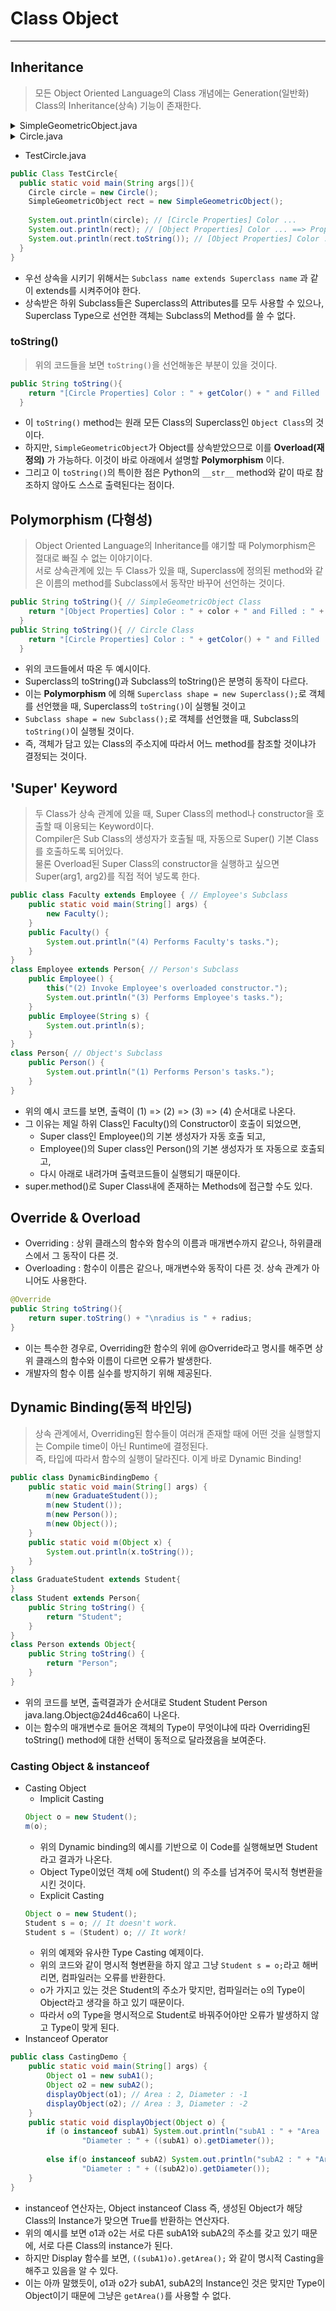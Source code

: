 # Class Object
---
## Inheritance
>모든 Object Oriented Language의 Class 개념에는 Generation(일반화) Class의 Inheritance(상속) 기능이 존재한다.  
<details>
	<summary>SimpleGeometricObject.java</summary>
	<div markdown="1">
		
- SimpleGeometricObject.java
```java
import java.util.date;

public class SimpleGeometricObject extends Object{
  private String color = "White";
  private boolean filled;
  
  public SimpleGeometricObject() {}
  public SimpleGeometricObject(String color, boolean filled){
    this.color = color;
    this.filled = filled;
  }
  
  public String getColor(){
    return color;
  }
  public void setColor(String color){
    this.color = color;
  }
  public boolean isFilled(){
    return filled;
  }
  public void setFilled(boolean filled){
    this.filled = filled;
  }
  public String toString(){
    return "[Object Properties] Color : " + color + " and Filled : " + filled;
  }
}
```
  </div>
  </details>
  <details>
	<summary>Circle.java</summary>
	<div markdown="1">
		
- Circle.java
```java
public class Circle extends SimpleGeometricObject{
  private double radius;
  public Circle(){}
  public Circle(double radius){
    this.radius = radius;
  }
  
  public Circle(double radius, String color, boolean filled){
    this.radius = radius;
    setColor(color);
    setFilled(filled);
  }
  
  public String toString(){
    return "[Circle Properties] Color : " + getColor() + " and Filled : " + isFilled();
  }
}
```
  </div>
  </details>  

- TestCircle.java
```java
public Class TestCircle{
  public static void main(String args[]){
    Circle circle = new Circle();
    SimpleGeometricObject rect = new SimpleGeometricObject();
    
    System.out.println(circle); // [Circle Properties] Color ...
    System.out.println(rect); // [Object Properties] Color ... ==> Property of toString
    System.out.println(rect.toString()); // [Object Properties] Color ...
  }
}
```
- 우선 상속을 시키기 위해서는 ```Subclass name extends Superclass name``` 과 같이 extends를 시켜주어야 한다.
- 상속받은 하위 Subclass들은 Superclass의 Attributes를 모두 사용할 수 있으나, Superclass Type으로 선언한 객체는 Subclass의 Method를 쓸 수 없다.

### toString()
>위의 코드들을 보면 ```toString()```을 선언해놓은 부분이 있을 것이다.  
```java
public String toString(){
    return "[Circle Properties] Color : " + getColor() + " and Filled : " + isFilled();
  }
```
- 이 ```toString()``` method는 원래 모든 Class의 Superclass인 ```Object Class```의 것이다.
- 하지만, ```SimpleGeometricObject```가 Object를 상속받았으므로 이를 __Overload(재정의)__ 가 가능하다. 이것이 바로 아래에서 설명할 __Polymorphism__ 이다.
- 그리고 이 ```toString()```의 특이한 점은 Python의 ```__str__``` method와 같이 따로 참조하지 않아도 스스로 출력된다는 점이다.

## Polymorphism (다형성)
>Object Oriented Language의 Inheritance를 얘기할 때 Polymorphism은 절대로 빠질 수 없는 이야기이다.  
>서로 상속관계에 있는 두 Class가 있을 때, Superclass에 정의된 method와 같은 이름의 method를 Subclass에서 동작만 바꾸어 선언하는 것이다.  
```java
public String toString(){ // SimpleGeometricObject Class
    return "[Object Properties] Color : " + color + " and Filled : " + filled;
  }
public String toString(){ // Circle Class
    return "[Circle Properties] Color : " + getColor() + " and Filled : " + isFilled();
  }
```
- 위의 코드들에서 따온 두 예시이다.
- Superclass의 toString()과 Subclass의 toString()은 분명히 동작이 다르다.
- 이는 __Polymorphism__ 에 의해  ```Superclass shape = new Superclass();```로 객체를 선언했을 때, Superclass의 ```toString()```이 실행될 것이고
- ```Subclass shape = new Subclass();```로 객체를 선언했을 때, Subclass의 ```toString()```이 실행될 것이다.
- 즉, 객체가 담고 있는 Class의 주소지에 따라서 어느 method를 참조할 것이냐가 결정되는 것이다.

## 'Super' Keyword
> 두 Class가 상속 관계에 있을 때, Super Class의 method나 constructor을 호출할 때 이용되는 Keyword이다.  
> Compiler은 Sub Class의 생성자가 호출될 때, 자동으로 Super() 기본 Class를 호출하도록 되어있다.  
> 물론 Overload된 Super Class의 constructor을 실행하고 싶으면 Super(arg1, arg2)를 직접 적어 넣도록 한다.  

```java
public class Faculty extends Employee { // Employee's Subclass
	public static void main(String[] args) {
		new Faculty();
	}
	public Faculty() {
		System.out.println("(4) Performs Faculty's tasks.");
	}
}
class Employee extends Person{ // Person's Subclass
	public Employee() {
		this("(2) Invoke Employee's overloaded constructor.");
		System.out.println("(3) Performs Employee's tasks.");
	}
	public Employee(String s) {
		System.out.println(s);
	}
}
class Person{ // Object's Subclass
	public Person() {
		System.out.println("(1) Performs Person's tasks.");
	}
}
```
- 위의 예시 코드를 보면, 출력이 (1) => (2) => (3) => (4) 순서대로 나온다.
- 그 이유는 제일 하위 Class인 Faculty()의 Constructor이 호출이 되었으면,
  - Super class인 Employee()의 기본 생성자가 자동 호출 되고,
  - Employee()의 Super class인 Person()의 기본 생성자가 또 자동으로 호출되고,
  - 다시 아래로 내려가며 출력코드들이 실행되기 때문이다.
- super.method()로 Super Class내에 존재하는 Methods에 접근할 수도 있다.

## Override & Overload
- Overriding : 상위 클래스의 함수와 함수의 이름과 매개변수까지 같으나, 하위클래스에서 그 동작이 다른 것.
- Overloading : 함수이 이름은 같으나, 매개변수와 동작이 다른 것. 상속 관계가 아니어도 사용한다.
```java
@Override
public String toString(){
    return super.toString() + "\nradius is " + radius;
}
```
- 이는 특수한 경우로, Overriding한 함수의 위에 @Override라고 명시를 해주면 상위 클래스의 함수와 이름이 다르면 오류가 발생한다.
- 개발자의 함수 이름 실수를 방지하기 위해 제공된다.

## Dynamic Binding(동적 바인딩)
> 상속 관계에서, Overriding된 함수들이 여러개 존재할 때에 어떤 것을 실행할지는 Compile time이 아닌 Runtime에 결정된다.  
> 즉, 타입에 따라서 함수의 실행이 달라진다. 이게 바로 Dynamic Binding!  
```java
public class DynamicBindingDemo {
	public static void main(String[] args) {
		m(new GraduateStudent());
		m(new Student());
		m(new Person());
		m(new Object());
	}
	public static void m(Object x) {
		System.out.println(x.toString());
	}
}
class GraduateStudent extends Student{
}
class Student extends Person{
	public String toString() {
		return "Student";
	}
}
class Person extends Object{
	public String toString() {
		return "Person";
	}
}
```
- 위의 코드를 보면, 출력결과가 순서대로 Student Student Person java.lang.Object@24d46ca6이 나온다.
- 이는 함수의 매개변수로 들어온 객체의 Type이 무엇이냐에 따라 Overriding된 toString() method에 대한 선택이 동적으로 달라졌음을 보여준다.

### Casting Object & instanceof
- Casting Object
  - Implicit Casting
  ```java
  Object o = new Student();
  m(o);
  ```
    - 위의 Dynamic binding의 예시를 기반으로 이 Code를 실행해보면 Student라고 결과가 나온다.
    - Object Type이었던 객체 o에 Student() 의 주소를 넘겨주어 묵시적 형변환을 시킨 것이다.
  - Explicit Casting
  ```java
  Object o = new Student();
  Student s = o; // It doesn't work.
  Student s = (Student) o; // It work!
  ```
    - 위의 예제와 유사한 Type Casting 예제이다.
    - 위의 코드와 같이 명시적 형변환을 하지 않고 그냥 ```Student s = o;```라고 해버리면, 컴파일러는 오류를 반환한다.
    - o가 가지고 있는 것은 Student의 주소가 맞지만, 컴파일러는 o의 Type이 Object라고 생각을 하고 있기 때문이다.
    - 따라서 o의 Type을 명시적으로 Student로 바꿔주어야만 오류가 발생하지 않고 Type이 맞게 된다.
- Instanceof Operator
```java
public class CastingDemo {
	public static void main(String[] args) {
		Object o1 = new subA1();
		Object o2 = new subA2();
		displayObject(o1); // Area : 2, Diameter : -1
		displayObject(o2); // Area : 3, Diameter : -2
	}
	public static void displayObject(Object o) {
		if (o instanceof subA1) System.out.println("subA1 : " + "Area : " + ((subA1) o).getArea() + " " + 
				"Diameter : " + ((subA1) o).getDiameter());
		
		else if(o instanceof subA2) System.out.println("subA2 : " + "Area : " + ((subA2) o).getArea() + " " + 
				"Diameter : " + ((subA2)o).getDiameter());
	}
}
```
  - instanceof 연산자는, Object instanceof Class 즉, 생성된 Object가 해당 Class의 Instance가 맞으면 True를 반환하는 연산자다.
  - 위의 예시를 보면 o1과 o2는 서로 다른 subA1와 subA2의 주소를 갖고 있기 때문에, 서로 다른 Class의 instance가 된다.
  - 하지만 Display 함수를 보면, ```((subA1)o).getArea();``` 와 같이 명시적 Casting을 해주고 있음을 알 수 있다.
  - 이는 아까 말했듯이, o1과 o2가 subA1, subA2의 Instance인 것은 맞지만 Type이 Object이기 때문에 그냥은 ```getArea()```를 사용할 수 없다.
